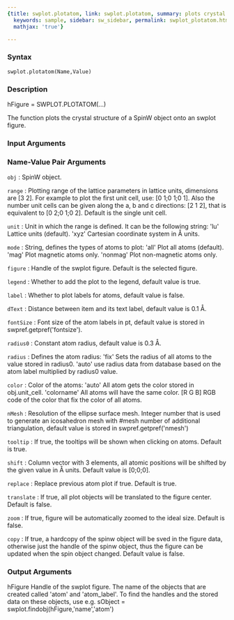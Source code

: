```yaml
---
{title: swplot.plotatom, link: swplot.plotatom, summary: plots crystal structure,
  keywords: sample, sidebar: sw_sidebar, permalink: swplot_plotatom.html, folder: swplot,
  mathjax: 'true'}

---
```


### Syntax

`swplot.plotatom(Name,Value)`

### Description

hFigure = SWPLOT.PLOTATOM(...)
 
The function plots the crystal structure of a SpinW object onto an swplot
figure.
 

### Input Arguments

### Name-Value Pair Arguments

`obj`
: SpinW object.

`range`
: Plotting range of the lattice parameters in lattice units,
  dimensions are [3 2]. For example to plot the first unit cell,
  use: [0 1;0 1;0 1]. Also the number unit cells can be given
  along the a, b and c directions: [2 1 2], that is equivalent to
  [0 2;0 1;0 2]. Default is the single unit cell.

`unit`
: Unit in which the range is defined. It can be the following
  string:
      'lu'        Lattice units (default).
      'xyz'       Cartesian coordinate system in Å units.

`mode`
: String, defines the types of atoms to plot:
      'all'       Plot all atoms (default).
      'mag'       Plot magnetic atoms only.
      'nonmag'    Plot non-magnetic atoms only.

`figure`
: Handle of the swplot figure. Default is the selected figure.

`legend`
: Whether to add the plot to the legend, default value is true.

`label`
: Whether to plot labels for atoms, default value is false.

`dText`
: Distance between item and its text label, default value is 0.1
  Å.

`fontSize`
: Font size of the atom labels in pt, default value is stored in
  swpref.getpref('fontsize').

`radius0`
: Constant atom radius, default value is 0.3 Å.

`radius`
: Defines the atom radius:
      'fix'       Sets the radius of all atoms to the value
                  stored in radius0.
      'auto'      use radius data from database based on the atom
                  label multiplied by radius0 value.

`color`
: Color of the atoms:
      'auto'      All atom gets the color stored in obj.unit_cell.
      'colorname' All atoms will have the same color.
      [R G B]     RGB code of the color that fix the color of all
                  atoms.

`nMesh`
: Resolution of the ellipse surface mesh. Integer number that is
  used to generate an icosahedron mesh with #mesh number of
  additional triangulation, default value is stored in
  swpref.getpref('nmesh')

`tooltip`
: If true, the tooltips will be shown when clicking on atoms.
  Default is true.

`shift`
: Column vector with 3 elements, all atomic positions will be
  shifted by the given value in Å units. Default value is
  [0;0;0].

`replace`
: Replace previous atom plot if true. Default is true.

`translate`
: If true, all plot objects will be translated to the figure
  center. Default is false.

`zoom`
: If true, figure will be automatically zoomed to the ideal size.
  Default is false.

`copy`
: If true, a hardcopy of the spinw object will be sved in the
  figure data, otherwise just the handle of the spinw object, 
  thus the figure can be updated when the spin object changed.
  Default value is false. 

### Output Arguments

hFigure           Handle of the swplot figure.
The name of the objects that are created called 'atom' and 'atom_label'.
To find the handles and the stored data on these objects, use e.g.
  sObject = swplot.findobj(hFigure,'name','atom')


